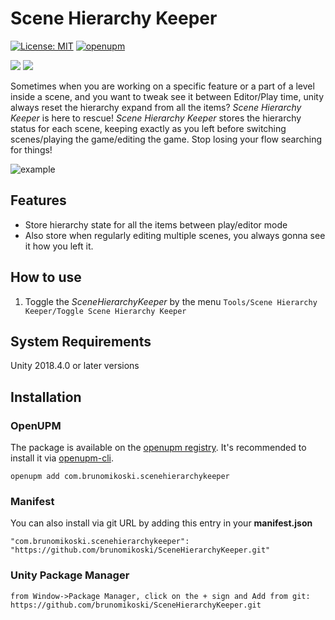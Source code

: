 # Scene Hierarchy Keeper

[![License: MIT](https://img.shields.io/badge/License-MIT-brightgreen.svg)](https://github.com/brunomikoski/SceneHierarchyKeeper/blob/develop/LICENSE)
[![openupm](https://img.shields.io/npm/v/com.brunomikoski.scriptableobjectcollection?label=openupm&registry_uri=https://package.openupm.com)](https://openupm.com/packages/com.brunomikoski.scriptableobjectcollection/) 

[![](https://img.shields.io/github/followers/brunomikoski?label=Follow&style=social)](https://github.com/brunomikoski) [![](https://img.shields.io/twitter/follow/brunomikoski?style=social)](https://twitter.com/brunomikoski)

Sometimes when you are working on a specific feature or a part of a level inside a scene, and you want to tweak see it between Editor/Play time, unity always reset the hierarchy expand from all the items? *Scene Hierarchy Keeper* is here to rescue!
*Scene Hierarchy Keeper* stores the hierarchy status for each scene, keeping exactly as you left before switching scenes/playing the game/editing the game.
Stop losing your flow searching for things! 


![example](/Documentation~/example-usage.gif)


## Features
- Store hierarchy state for all the items between play/editor mode
- Also store when regularly editing multiple scenes, you always gonna see it how you left it.

## How to use
1. Toggle the *SceneHierarchyKeeper* by the menu `Tools/Scene Hierarchy Keeper/Toggle Scene Hierarchy Keeper`

## System Requirements
Unity 2018.4.0 or later versions


## Installation

### OpenUPM
The package is available on the [openupm registry](https://openupm.com). It's recommended to install it via [openupm-cli](https://github.com/openupm/openupm-cli).

```
openupm add com.brunomikoski.scenehierarchykeeper
```

### Manifest
You can also install via git URL by adding this entry in your **manifest.json**
```
"com.brunomikoski.scenehierarchykeeper": "https://github.com/brunomikoski/SceneHierarchyKeeper.git"
```

### Unity Package Manager
```
from Window->Package Manager, click on the + sign and Add from git: https://github.com/brunomikoski/SceneHierarchyKeeper.git
```
